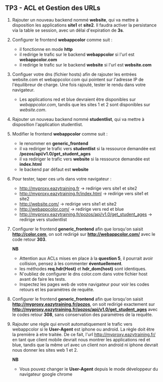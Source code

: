 ## TP3 - ACL et Gestion des URLs

1. Rajouter un nouveau backend nommé **website**, qui va mettre à disposition les applications **site1** et **site2**. Il faudra activer la persistance via la table se session, avec un délai d'expiration de **3s**.

2. Configurer le frontend **webappcolor** comme suit : 
     - il fonctionne en mode **http**
     - il redirige le trafic sur le backend **webappcolor** si l'url est **webappcolor.com**
     - il redirige le trafic sur le backend **website** si l'url est **website.com**

3. Configuer votre dns (fichier hosts) afin de rajouter les entrées website.com et webappcolor.com qui pointent sur l'adresse IP de l'équilibreur de charge. Une fois rajouté, tester le rendu dans votre navigateur.
    - Les applications red et blue devraient être disponibles sur *webappcolor.com*, tandis que les sites 1 et 2 sont disponibles sur *website.com*.

4. Rajouter un nouveau backend nommé **studentlist**, qui va mettre à disposition l'application studentlist.

5. Modifier le frontend **webappcolor** comme suit : 
     - le renommer en **generic_frontend**
     - il va rediriger le trafic vers **studentlist** si la ressource demandée est **/pozos/api/v1.0/get_student_ages**
     - il va rediriger le trafic vers **website** si la ressource demandée est **index.html**
     - le backend par défaut est **website**

6. Pour tester, taper ces urls dans votre navigateur : 
   - http://myproxy.eazytraining.fr → redirige vers site1 et site2
   - http://myproxy.eazytraining.fr/index.html → redirige vers site1 et site2
   - http://website.com/ → redirige vers site1 et site2
   - http://webappcolor.com/ → redirige vers red et blue
   - http://myproxy.eazytraining.fr/pozos/api/v1.0/get_student_ages → redirige vers studentlist

7. Configurer le frontend **generic_frontend** afin que lorsqu'on saisit **http://color.com**, on soit redirigé sur **http://webappcolor.com/** avec le code retour **303**.

    **NB**
    - Attention aux ACLs mises en place à la **question 5**, il pourrait avoir collision, pensez à les commenter **éventuellement**.
    - les méthodes **req.hdr(Host)** et **hdr_dom(host)** sont identiques.
    - N'oubliez de configurer le dns color.com dans votre fichier host avant de faire les tests.
    - Inspectez les pages web de votre navigateur pour voir les codes retours et les paramètres de requête.


8. Configurer le frontend **generic_frontend** afin que lorsqu'on saisit **http://myproxy.eazytraining.fr/pozos**, on soit redirigé exactement sur **http://myproxy.eazytraining.fr/pozos/api/v1.0/get_student_ages** avec le codes retour **308**, sans conservation des paramètres de la requête.

9. Rajouter une règle qui envoit automatiquement le trafic vers webappcolor si le **User-Agent** est iphone ou android. La règle doit être la première à etre traitée. De ce fait, l'url http://myproxy.eazytraining.fr/ en tant que client mobile devrait nous montrer les applications red et blue, tandis que la même url avec un client non android ni iphone devrait nous donner les sites web 1 et 2.

    **NB**
    - Vous pouvez changer le **User-Agent** depuis le mode développeur du navigateur google chrome
   